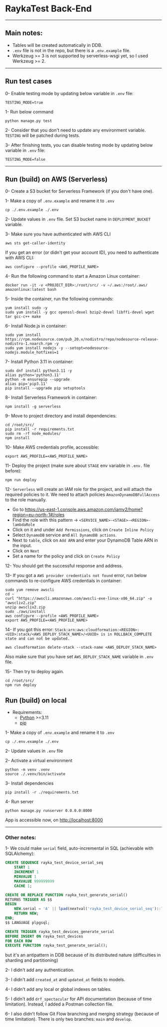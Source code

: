# RaykaTest Back-End

----

## Main notes:

- Tables will be created automatically in DDB.
- `.env` file is not in the repo, but there is a `.env.example` file.
- Werkzeug >= 3 is not supported by serverless-wsgi yet, so I used Werkzeug >= 2.
----


## Run test cases

0- Enable testing mode by updating below variable in `.env` file:
```shell
TESTING_MODE=true
```

1- Run below command
```shell
python manage.py test
```

2- Consider that you don't need to update any environment variable. `TESTING` will be patched during tests.

3- After finishing tests, you can disable testing mode by updating below variable in `.env` file:
```shell
TESTING_MODE=false
```

----


## Run (build) on AWS (Serverless)

0- Create a S3 bucket for Serverless Framework (if you don't have one).

1- Make a copy of `.env.example` and rename it to `.env`
```shell
cp ./.env.example ./.env
```

2- Update values in `.env` file. Set S3 bucket name in `DEPLOYMENT_BUCKET` variable.

3- Make sure you have authenticated with AWS CLI
```shell
aws sts get-caller-identity
```
If you get an error (or didn't get your account ID), you need to authenticate with AWS CLI:
```shell
aws configure --profile <AWS_PROFILE_NAME>
```

4- Run the following command to start a Amazon Linux container:
```shell
docker run -it -v <PROJECT_DIR>:/root/src/ -v ~/.aws:/root/.aws/ amazonlinux:latest bash
```

5- Inside the container, run the following commands:
```shell
yum install sudo -y
sudo yum install -y gcc openssl-devel bzip2-devel libffi-devel wget tar gcc-c++ make
```

6- Install Node.js in container:
```shell
sudo yum install https://rpm.nodesource.com/pub_20.x/nodistro/repo/nodesource-release-nodistro-1.noarch.rpm -y
sudo yum install nodejs -y --setopt=nodesource-nodejs.module_hotfixes=1
```

7- Install Python 3.11 in container:
```shell
sudo dnf install python3.11 -y
alias python='python3.11'
python -m ensurepip --upgrade
alias pip='pip3.11'
pip install --upgrade pip setuptools
```

8- Install Serverless Framework in container:
```shell
npm install -g serverless
```

9- Move to project directory and install dependencies:
```shell
cd /root/src/
pip install -r requirements.txt
sudo rm -rf node_modules/
npm install
```

10- Make AWS credentials profile, accessible:
```shell
export AWS_PROFILE=<AWS_PROFILE_NAME>
```

11- Deploy the project (make sure about `STAGE` env variable in `.env.` file before):
```shell
npm run deploy
```

12- `Serverless` will create an IAM role for the project, and will attach the required policies to it.
We need to attach policies `AmazonDynamoDBFullAccess` to the role manually.
- Go to https://us-east-1.console.aws.amazon.com/iamv2/home?region=eu-north-1#/roles
- Find the role with this pattern -> `<SERVICE_NAME>-<STAGE>-<REGION>-lambdaRole`
- Click on it and under `Add Permissions`, click on `Create Inline Policy`
- Select `DynamoDB` service and `All DynamoDB actions`.
- Next to `table`, click on `Add ARN` and enter your DynamoDB Table ARN in the input.
- Click on `Next`
- Set a name for the policy and click on `Create Policy`

12- You should get the successful response and address.

13- If you got a `AWS provider credentials not found` error, run below commands to re-configure AWS credentials in container:
```shell
sudo yum remove awscli
cd ~
curl "https://awscli.amazonaws.com/awscli-exe-linux-x86_64.zip" -o "awscliv2.zip"
unzip awscliv2.zip
sudo ./aws/install
aws configure --profile <AWS_PROFILE_NAME>
export AWS_PROFILE=<AWS_PROFILE_NAME>
```

14- If you got this error: `Stack:arn:aws:cloudformation:<REGION>:<UID>:stack/<AWS_DEPLOY_STACK_NAME>/<UUID> is in ROLLBACK_COMPLETE state and can not be updated.`
```shell
aws cloudformation delete-stack --stack-name <AWS_DEPLOY_STACK_NAME>
```
Also make sure that you have set `AWS_DEPLOY_STACK_NAME` variable in `.env` file.

15- Then try to deploy again.
```shell
cd /root/src/
npm run deploy
```

## Run (build) on local

- Requirements:
  - [Python](https://www.python.org/downloads/) >=3.11
  - [pip](https://pip.pypa.io/en/stable/cli/pip_install/)

1- Make a copy of `.env.example` and rename it to `.env`
```shell
cp ./.env.example ./.env
```

2- Update values in `.env` file

2- Activate a virtual environment
```shell
python -m venv .venv
source ./.venv/bin/activate
```

3- Install dependencies
```shell
pip install -r ./requirements.txt
```

4- Run server
```shell
python manage.py runserver 0.0.0.0:8000
```

App is accessible now, on [http://localhost:8000](http://localhost:8000)

---

### Other notes:

1- We could make `serial` field, auto-incremental in SQL (achievable with SQLAlchemy):
```sql
CREATE SEQUENCE rayka_test_device_serial_seq
    START 1
    INCREMENT 1
    MINVALUE 1
    MAXVALUE 999999999
    CACHE 1;

CREATE OR REPLACE FUNCTION rayka_test_generate_serial()
RETURNS TRIGGER AS $$
BEGIN
    NEW.serial = 'A' || lpad(nextval('rayka_test_device_serial_seq')::TEXT, 9, '0');
    RETURN NEW;
END;
$$ LANGUAGE plpgsql;

CREATE TRIGGER rayka_test_devices_generate_serial
BEFORE INSERT ON rayka_test_devices
FOR EACH ROW
EXECUTE FUNCTION rayka_test_generate_serial();
```
but it's an antipattern in DDB because of its distributed nature (difficulties in sharding and partitioning)

2- I didn't add any authentication.

3- I didn't add `created_at` and `updated_at` fields to models.

4- I didn't add any local or global indexes on tables.

5- I didn't add `drf_spectacular` for API documentation (because of time limitation).
Instead, I added a Postman collection file.

6- I also didn't follow Git Flow branching and merging strategy (because of time limitation).
There is only two branches: `main` and `develop`.
